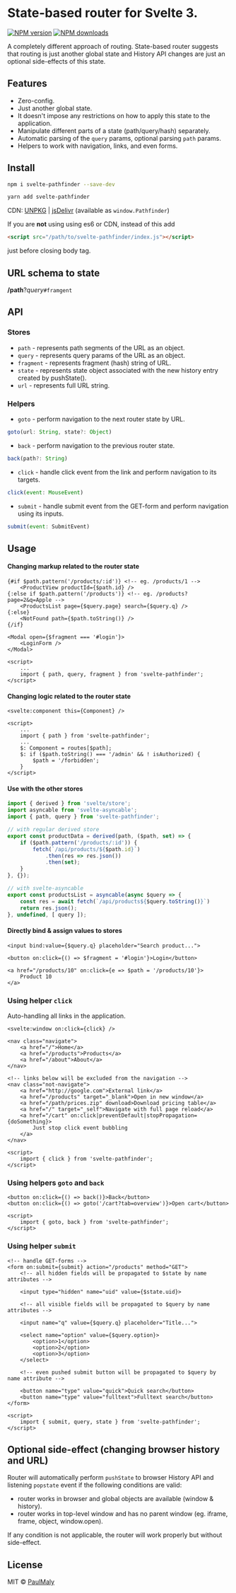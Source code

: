 # State-based router for Svelte 3.

[![NPM version](https://img.shields.io/npm/v/svelte-pathfinder.svg?style=flat)](https://www.npmjs.com/package/svelte-pathfinder) [![NPM downloads](https://img.shields.io/npm/dm/svelte-pathfinder.svg?style=flat)](https://www.npmjs.com/package/svelte-pathfinder)

A completely different approach of routing. State-based router suggests that routing is just another global state and History API changes are just an optional side-effects of this state.

## Features

- Zero-config.
- Just another global state.
- It doesn't impose any restrictions on how to apply this state to the application.
- Manipulate different parts of a state (path/query/hash) separately.
- Automatic parsing of the `query` params, optional parsing `path` params.
- Helpers to work with navigation, links, and even forms.

## Install

```bash
npm i svelte-pathfinder --save-dev
```

```bash
yarn add svelte-pathfinder
```

CDN: [UNPKG](https://unpkg.com/svelte-pathfinder/) | [jsDelivr](https://cdn.jsdelivr.net/npm/svelte-pathfinder/) (available as `window.Pathfinder`)

If you are **not** using using es6 or CDN, instead of this add 

```html
<script src="/path/to/svelte-pathfinder/index.js"></script>
```

just before closing body tag.


## URL schema to state

**/path**?*query*`#framgent`

## API

### Stores

- `path` - represents path segments of the URL as an object.
- `query` - represents query params of the URL as an object.
- `fragment` - represents fragment (hash) string of URL.
- `state` - represents state object associated with the new history entry created by pushState().
- `url` - represents full URL string.

### Helpers

- `goto` - perform navigation to the next router state by URL.

```javascript
goto(url: String, state?: Object)
```

- `back` - perform navigation to the previous router state.

```javascript
back(path?: String)
```

- `click` - handle click event from the link and perform navigation to its targets.

```javascript
click(event: MouseEvent)
```

- `submit` - handle submit event from the GET-form and perform navigation using its inputs.

```javascript
submit(event: SubmitEvent)
```

## Usage

#### Changing markup related to the router state

```svelte
{#if $path.pattern('/products/:id')} <!-- eg. /products/1 -->
    <ProductView productId={$path.id} />
{:else if $path.pattern('/products')} <!-- eg. /products?page=2&q=Apple -->
    <ProductsList page={$query.page} search={$query.q} />
{:else}
    <NotFound path={$path.toString()} />
{/if}

<Modal open={$fragment === '#login'}>
    <LoginForm />
</Modal>

<script>
    ...
    import { path, query, fragment } from 'svelte-pathfinder';
</script>
```

#### Changing logic related to the router state

```svelte
<svelte:component this={Component} />

<script>
    ...
    import { path } from 'svelte-pathfinder';
    ...
    $: Component = routes[$path];
    $: if ($path.toString() === '/admin' && ! isAuthorized) {
        $path = '/forbidden';
    }
</script>
```

#### Use with the other stores

```javascript
import { derived } from 'svelte/store';
import asyncable from 'svelte-asyncable';
import { path, query } from 'svelte-pathfinder';

// with regular derived store
export const productData = derived(path, ($path, set) => {
    if ($path.pattern('/products/:id')) {
        fetch(`/api/products/${$path.id}`)
            .then(res => res.json())
            .then(set);
    }
}, {});

// with svelte-asyncable
export const productsList = asyncable(async $query => {
    const res = await fetch(`/api/products${$query.toString()}`)
    return res.json();
}, undefined, [ query ]);

```

#### Directly bind & assign values to stores

```svelte
<input bind:value={$query.q} placeholder="Search product...">

<button on:click={() => $fragment = '#login'}>Login</button>

<a href="/products/10" on:click={e => $path = '/products/10'}>
    Product 10
</a>
```

### Using helper `click`

Auto-handling all links in the application.

```svelte
<svelte:window on:click={click} />

<nav class="navigate">
    <a href="/">Home</a>
    <a href="/products">Products</a>
    <a href="/about">About</a>
</nav>

<!-- links below will be excluded from the navigation -->
<nav class="not-navigate">
    <a href="http://google.com">External link</a>
    <a href="/products" target="_blank">Open in new window</a>
    <a href="/path/prices.zip" download>Download pricing table</a>
    <a href="/" target="_self">Navigate with full page reload</a>
    <a href="/cart" on:click|preventDefault|stopPropagation={doSomething}>
        Just stop click event bubbling
    </a>
</nav>

<script>
    import { click } from 'svelte-pathfinder';
</script>
```

### Using helpers `goto` and `back`

```svelte
<button on:click={() => back()}>Back</button> 
<button on:click={() => goto('/cart?tab=overview')}>Open cart</button>

<script>
    import { goto, back } from 'svelte-pathfinder';
</script>
```

### Using helper `submit`

```svelte
<!-- handle GET-forms -->
<form on:submit={submit} action="/products" method="GET">
    <!-- all hidden fields will be propagated to $state by name attributes -->

    <input type="hidden" name="uid" value={$state.uid}>

    <!-- all visible fields will be propagated to $query by name attributes -->

    <input name="q" value={$query.q} placeholder="Title...">

    <select name="option" value={$query.option}>
        <option>1</option>
        <option>2</option>
        <option>3</option>
    </select>

    <!-- even pushed submit button will be propagated to $query by name attribute -->

    <button name="type" value="quick">Quick search</button>
    <button name="type" value="fulltext">Fulltext search</button>
</form>

<script>
    import { submit, query, state } from 'svelte-pathfinder';
</script>
```

## Optional side-effect (changing browser history and URL)

Router will automatically perform `pushState` to browser History API and listening `popstate` event if the following conditions are valid:

* router works in browser and global objects are available (window & history).
* router works in top-level window and has no parent window (eg. iframe, frame, object, window.open).

If any condition is not applicable, the router will work properly but without side-effect.

## License

MIT &copy; [PaulMaly](https://github.com/PaulMaly)
